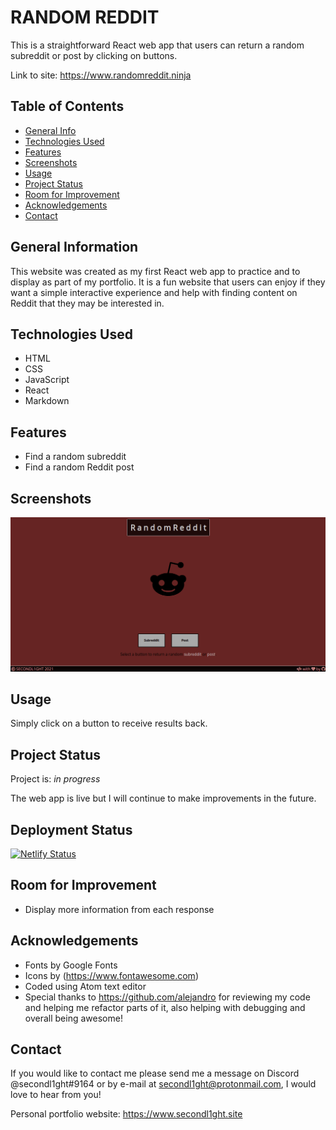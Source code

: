 # RANDOM REDDIT

This is a straightforward React web app that users can return a random subreddit or post by clicking on buttons.

Link to site: <https://www.randomreddit.ninja>

## Table of Contents

-   [General Info](#general-information)
-   [Technologies Used](#technologies-used)
-   [Features](#features)
-   [Screenshots](#screenshots)
-   [Usage](#usage)
-   [Project Status](#project-status)
-   [Room for Improvement](#room-for-improvement)
-   [Acknowledgements](#acknowledgements)
-   [Contact](#contact)

## General Information

This website was created as my first React web app to practice and to display as part of my portfolio. It is a fun website that users can enjoy if they want a simple interactive experience and help with finding content on Reddit that they may be interested in.

## Technologies Used

-   HTML
-   CSS
-   JavaScript
-   React
-   Markdown

## Features

-   Find a random subreddit
-   Find a random Reddit post

## Screenshots

![screenshot](./public/screenshot.png)

## Usage

Simply click on a button to receive results back.

## Project Status

Project is: _in progress_

The web app is live but I will continue to make improvements in the future.

## Deployment Status

[![Netlify Status](https://api.netlify.com/api/v1/badges/a324bc96-cdfc-4fec-8df4-c1746414876e/deploy-status)](https://app.netlify.com/sites/randomreddit/deploys)

## Room for Improvement

-   Display more information from each response

## Acknowledgements

-   Fonts by Google Fonts
-   Icons by (<https://www.fontawesome.com>)
-   Coded using Atom text editor
-   Special thanks to <https://github.com/alejandro> for reviewing my code and helping me refactor parts of it, also helping with debugging and overall being awesome!

## Contact

If you would like to contact me please send me a message on Discord @secondl1ght#9164 or by e-mail at secondl1ght@protonmail.com, I would love to hear from you!

Personal portfolio website: <https://www.secondl1ght.site>
